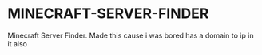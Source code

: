 # MINECRAFT-SERVER-FINDER
Minecraft Server Finder. Made this cause i was bored has a domain to ip in it also
